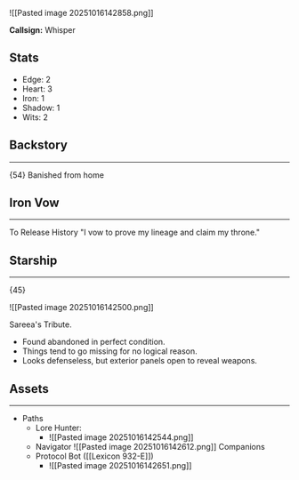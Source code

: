 ![[Pasted image 20251016142858.png]]

**Callsign:** Whisper
## Stats
* Edge: 2
* Heart: 3
* Iron: 1
* Shadow: 1
* Wits: 2

## Backstory
---
{54}
Banished from home

## Iron Vow
---
To Release History
"I vow to prove my lineage and claim my throne."

## Starship
---
{45}

![[Pasted image 20251016142500.png]]

Sareea's Tribute.

* Found abandoned in perfect condition.
* Things tend to go missing for no logical reason.
* Looks defenseless, but exterior panels open to reveal weapons.

## Assets
---
* Paths
	* Lore Hunter:
		* ![[Pasted image 20251016142544.png]]
	* Navigator
		  ![[Pasted image 20251016142612.png]]
  Companions
	* Protocol Bot ([[Lexicon 932-E]])
		* ![[Pasted image 20251016142651.png]]